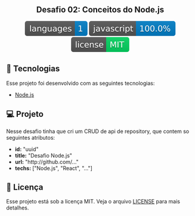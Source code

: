 <h2 align="center">
  Desafio 02: Conceitos do Node.js
</h2>

<p align="center">
  <img alt="GitHub language count" src="photos/languages.svg">

  <img alt="GitHub top language" src="photos/languages2.svg">

  <img alt="License" src="photos/license.svg">

</p>

## :rocket: Tecnologias

Esse projeto foi desenvolvido com as seguintes tecnologias:

- [Node.js](https://nodejs.org/en/)

## 💻 Projeto

Nesse desafio tinha que cri um CRUD de api de repository, que contem so seguintes atributos:

<ul>
    <li><strong>id:</strong> "uuid"</li>
    <li><strong>title:</strong> "Desafio Node.js"</li>
    <li><strong>url:</strong> "http://github.com/..."</li>
    <li><strong>techs: </strong>["Node.js", "React", "..."]</li>
</ul>

## :memo: Licença

Esse projeto está sob a licença MIT. Veja o arquivo [LICENSE](LICENSE.md) para mais detalhes.
